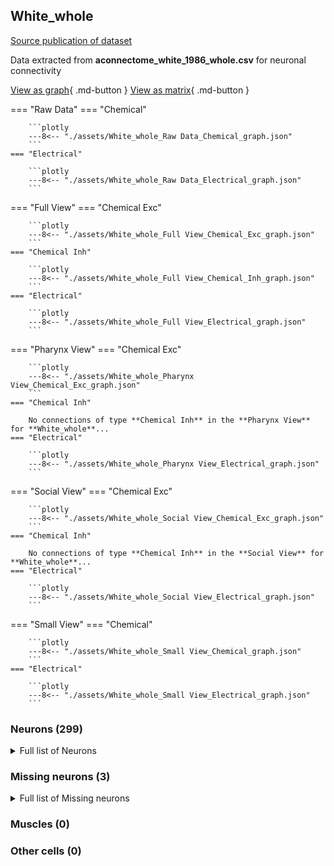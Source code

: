 ## White_whole
[Source publication of dataset](White_1986.md)

Data extracted from **aconnectome_white_1986_whole.csv** for neuronal connectivity

[View as graph](White_whole_data_graph.md){ .md-button } [View as matrix](White_whole_data.md){ .md-button }

=== "Raw Data"
    === "Chemical"

        ```plotly
        ---8<-- "./assets/White_whole_Raw Data_Chemical_graph.json"
        ```
    === "Electrical"

        ```plotly
        ---8<-- "./assets/White_whole_Raw Data_Electrical_graph.json"
        ```
=== "Full View"
    === "Chemical Exc"

        ```plotly
        ---8<-- "./assets/White_whole_Full View_Chemical_Exc_graph.json"
        ```
    === "Chemical Inh"

        ```plotly
        ---8<-- "./assets/White_whole_Full View_Chemical_Inh_graph.json"
        ```
    === "Electrical"

        ```plotly
        ---8<-- "./assets/White_whole_Full View_Electrical_graph.json"
        ```
=== "Pharynx View"
    === "Chemical Exc"

        ```plotly
        ---8<-- "./assets/White_whole_Pharynx View_Chemical_Exc_graph.json"
        ```
    === "Chemical Inh"

        No connections of type **Chemical Inh** in the **Pharynx View** for **White_whole**...
    === "Electrical"

        ```plotly
        ---8<-- "./assets/White_whole_Pharynx View_Electrical_graph.json"
        ```
=== "Social View"
    === "Chemical Exc"

        ```plotly
        ---8<-- "./assets/White_whole_Social View_Chemical_Exc_graph.json"
        ```
    === "Chemical Inh"

        No connections of type **Chemical Inh** in the **Social View** for **White_whole**...
    === "Electrical"

        ```plotly
        ---8<-- "./assets/White_whole_Social View_Electrical_graph.json"
        ```
=== "Small View"
    === "Chemical"

        ```plotly
        ---8<-- "./assets/White_whole_Small View_Chemical_graph.json"
        ```
    === "Electrical"

        ```plotly
        ---8<-- "./assets/White_whole_Small View_Electrical_graph.json"
        ```

### Neurons (299)
<details><summary>Full list of Neurons</summary>
<a href="../Cells/index.html#ADAL">ADAL</a> | <a href="../Cells/index.html#ADAR">ADAR</a> | <a href="../Cells/index.html#ADEL">ADEL</a> | <a href="../Cells/index.html#ADER">ADER</a> | <a href="../Cells/index.html#ADFL">ADFL</a> | <a href="../Cells/index.html#ADFR">ADFR</a> | <a href="../Cells/index.html#ADLL">ADLL</a> | <a href="../Cells/index.html#ADLR">ADLR</a> | <a href="../Cells/index.html#AFDL">AFDL</a> | <a href="../Cells/index.html#AFDR">AFDR</a> | <a href="../Cells/index.html#AIAL">AIAL</a> | <a href="../Cells/index.html#AIAR">AIAR</a> | <a href="../Cells/index.html#AIBL">AIBL</a> | <a href="../Cells/index.html#AIBR">AIBR</a> | <a href="../Cells/index.html#AIML">AIML</a> | <a href="../Cells/index.html#AIMR">AIMR</a> | <a href="../Cells/index.html#AINL">AINL</a> | <a href="../Cells/index.html#AINR">AINR</a> | <a href="../Cells/index.html#AIYL">AIYL</a> | <a href="../Cells/index.html#AIYR">AIYR</a> | <a href="../Cells/index.html#AIZL">AIZL</a> | <a href="../Cells/index.html#AIZR">AIZR</a> | <a href="../Cells/index.html#ALA">ALA</a> | <a href="../Cells/index.html#ALML">ALML</a> | <a href="../Cells/index.html#ALMR">ALMR</a> | <a href="../Cells/index.html#ALNL">ALNL</a> | <a href="../Cells/index.html#ALNR">ALNR</a> | <a href="../Cells/index.html#AQR">AQR</a> | <a href="../Cells/index.html#AS1">AS1</a> | <a href="../Cells/index.html#AS10">AS10</a> | <a href="../Cells/index.html#AS11">AS11</a> | <a href="../Cells/index.html#AS2">AS2</a> | <a href="../Cells/index.html#AS3">AS3</a> | <a href="../Cells/index.html#AS4">AS4</a> | <a href="../Cells/index.html#AS5">AS5</a> | <a href="../Cells/index.html#AS6">AS6</a> | <a href="../Cells/index.html#AS7">AS7</a> | <a href="../Cells/index.html#AS8">AS8</a> | <a href="../Cells/index.html#AS9">AS9</a> | <a href="../Cells/index.html#ASEL">ASEL</a> | <a href="../Cells/index.html#ASER">ASER</a> | <a href="../Cells/index.html#ASGL">ASGL</a> | <a href="../Cells/index.html#ASGR">ASGR</a> | <a href="../Cells/index.html#ASHL">ASHL</a> | <a href="../Cells/index.html#ASHR">ASHR</a> | <a href="../Cells/index.html#ASIL">ASIL</a> | <a href="../Cells/index.html#ASIR">ASIR</a> | <a href="../Cells/index.html#ASJL">ASJL</a> | <a href="../Cells/index.html#ASJR">ASJR</a> | <a href="../Cells/index.html#ASKL">ASKL</a> | <a href="../Cells/index.html#ASKR">ASKR</a> | <a href="../Cells/index.html#AUAL">AUAL</a> | <a href="../Cells/index.html#AUAR">AUAR</a> | <a href="../Cells/index.html#AVAL">AVAL</a> | <a href="../Cells/index.html#AVAR">AVAR</a> | <a href="../Cells/index.html#AVBL">AVBL</a> | <a href="../Cells/index.html#AVBR">AVBR</a> | <a href="../Cells/index.html#AVDL">AVDL</a> | <a href="../Cells/index.html#AVDR">AVDR</a> | <a href="../Cells/index.html#AVEL">AVEL</a> | <a href="../Cells/index.html#AVER">AVER</a> | <a href="../Cells/index.html#AVFL">AVFL</a> | <a href="../Cells/index.html#AVFR">AVFR</a> | <a href="../Cells/index.html#AVG">AVG</a> | <a href="../Cells/index.html#AVHL">AVHL</a> | <a href="../Cells/index.html#AVHR">AVHR</a> | <a href="../Cells/index.html#AVJL">AVJL</a> | <a href="../Cells/index.html#AVJR">AVJR</a> | <a href="../Cells/index.html#AVKL">AVKL</a> | <a href="../Cells/index.html#AVKR">AVKR</a> | <a href="../Cells/index.html#AVL">AVL</a> | <a href="../Cells/index.html#AVM">AVM</a> | <a href="../Cells/index.html#AWAL">AWAL</a> | <a href="../Cells/index.html#AWAR">AWAR</a> | <a href="../Cells/index.html#AWBL">AWBL</a> | <a href="../Cells/index.html#AWBR">AWBR</a> | <a href="../Cells/index.html#AWCL">AWCL</a> | <a href="../Cells/index.html#AWCR">AWCR</a> | <a href="../Cells/index.html#BAGL">BAGL</a> | <a href="../Cells/index.html#BAGR">BAGR</a> | <a href="../Cells/index.html#BDUL">BDUL</a> | <a href="../Cells/index.html#BDUR">BDUR</a> | <a href="../Cells/index.html#CEPDL">CEPDL</a> | <a href="../Cells/index.html#CEPDR">CEPDR</a> | <a href="../Cells/index.html#CEPVL">CEPVL</a> | <a href="../Cells/index.html#CEPVR">CEPVR</a> | <a href="../Cells/index.html#DA1">DA1</a> | <a href="../Cells/index.html#DA2">DA2</a> | <a href="../Cells/index.html#DA3">DA3</a> | <a href="../Cells/index.html#DA4">DA4</a> | <a href="../Cells/index.html#DA5">DA5</a> | <a href="../Cells/index.html#DA6">DA6</a> | <a href="../Cells/index.html#DA7">DA7</a> | <a href="../Cells/index.html#DA8">DA8</a> | <a href="../Cells/index.html#DA9">DA9</a> | <a href="../Cells/index.html#DB1">DB1</a> | <a href="../Cells/index.html#DB2">DB2</a> | <a href="../Cells/index.html#DB3">DB3</a> | <a href="../Cells/index.html#DB4">DB4</a> | <a href="../Cells/index.html#DB5">DB5</a> | <a href="../Cells/index.html#DB6">DB6</a> | <a href="../Cells/index.html#DB7">DB7</a> | <a href="../Cells/index.html#DD1">DD1</a> | <a href="../Cells/index.html#DD2">DD2</a> | <a href="../Cells/index.html#DD3">DD3</a> | <a href="../Cells/index.html#DD4">DD4</a> | <a href="../Cells/index.html#DD5">DD5</a> | <a href="../Cells/index.html#DD6">DD6</a> | <a href="../Cells/index.html#DVA">DVA</a> | <a href="../Cells/index.html#DVB">DVB</a> | <a href="../Cells/index.html#DVC">DVC</a> | <a href="../Cells/index.html#FLPL">FLPL</a> | <a href="../Cells/index.html#FLPR">FLPR</a> | <a href="../Cells/index.html#HSNL">HSNL</a> | <a href="../Cells/index.html#HSNR">HSNR</a> | <a href="../Cells/index.html#I1L">I1L</a> | <a href="../Cells/index.html#I1R">I1R</a> | <a href="../Cells/index.html#I2L">I2L</a> | <a href="../Cells/index.html#I2R">I2R</a> | <a href="../Cells/index.html#I3">I3</a> | <a href="../Cells/index.html#I4">I4</a> | <a href="../Cells/index.html#I5">I5</a> | <a href="../Cells/index.html#I6">I6</a> | <a href="../Cells/index.html#IL1DL">IL1DL</a> | <a href="../Cells/index.html#IL1DR">IL1DR</a> | <a href="../Cells/index.html#IL1L">IL1L</a> | <a href="../Cells/index.html#IL1R">IL1R</a> | <a href="../Cells/index.html#IL1VL">IL1VL</a> | <a href="../Cells/index.html#IL1VR">IL1VR</a> | <a href="../Cells/index.html#IL2DL">IL2DL</a> | <a href="../Cells/index.html#IL2DR">IL2DR</a> | <a href="../Cells/index.html#IL2L">IL2L</a> | <a href="../Cells/index.html#IL2R">IL2R</a> | <a href="../Cells/index.html#IL2VL">IL2VL</a> | <a href="../Cells/index.html#IL2VR">IL2VR</a> | <a href="../Cells/index.html#LUAL">LUAL</a> | <a href="../Cells/index.html#LUAR">LUAR</a> | <a href="../Cells/index.html#M1">M1</a> | <a href="../Cells/index.html#M2L">M2L</a> | <a href="../Cells/index.html#M2R">M2R</a> | <a href="../Cells/index.html#M3L">M3L</a> | <a href="../Cells/index.html#M3R">M3R</a> | <a href="../Cells/index.html#M4">M4</a> | <a href="../Cells/index.html#M5">M5</a> | <a href="../Cells/index.html#MCL">MCL</a> | <a href="../Cells/index.html#MCR">MCR</a> | <a href="../Cells/index.html#MI">MI</a> | <a href="../Cells/index.html#NSML">NSML</a> | <a href="../Cells/index.html#NSMR">NSMR</a> | <a href="../Cells/index.html#OLLL">OLLL</a> | <a href="../Cells/index.html#OLLR">OLLR</a> | <a href="../Cells/index.html#OLQDL">OLQDL</a> | <a href="../Cells/index.html#OLQDR">OLQDR</a> | <a href="../Cells/index.html#OLQVL">OLQVL</a> | <a href="../Cells/index.html#OLQVR">OLQVR</a> | <a href="../Cells/index.html#PDA">PDA</a> | <a href="../Cells/index.html#PDB">PDB</a> | <a href="../Cells/index.html#PDEL">PDEL</a> | <a href="../Cells/index.html#PDER">PDER</a> | <a href="../Cells/index.html#PHAL">PHAL</a> | <a href="../Cells/index.html#PHAR">PHAR</a> | <a href="../Cells/index.html#PHBL">PHBL</a> | <a href="../Cells/index.html#PHBR">PHBR</a> | <a href="../Cells/index.html#PHCL">PHCL</a> | <a href="../Cells/index.html#PHCR">PHCR</a> | <a href="../Cells/index.html#PLML">PLML</a> | <a href="../Cells/index.html#PLMR">PLMR</a> | <a href="../Cells/index.html#PLNL">PLNL</a> | <a href="../Cells/index.html#PLNR">PLNR</a> | <a href="../Cells/index.html#PQR">PQR</a> | <a href="../Cells/index.html#PVCL">PVCL</a> | <a href="../Cells/index.html#PVCR">PVCR</a> | <a href="../Cells/index.html#PVDL">PVDL</a> | <a href="../Cells/index.html#PVDR">PVDR</a> | <a href="../Cells/index.html#PVM">PVM</a> | <a href="../Cells/index.html#PVNL">PVNL</a> | <a href="../Cells/index.html#PVNR">PVNR</a> | <a href="../Cells/index.html#PVPL">PVPL</a> | <a href="../Cells/index.html#PVPR">PVPR</a> | <a href="../Cells/index.html#PVQL">PVQL</a> | <a href="../Cells/index.html#PVQR">PVQR</a> | <a href="../Cells/index.html#PVR">PVR</a> | <a href="../Cells/index.html#PVT">PVT</a> | <a href="../Cells/index.html#PVWL">PVWL</a> | <a href="../Cells/index.html#PVWR">PVWR</a> | <a href="../Cells/index.html#RIAL">RIAL</a> | <a href="../Cells/index.html#RIAR">RIAR</a> | <a href="../Cells/index.html#RIBL">RIBL</a> | <a href="../Cells/index.html#RIBR">RIBR</a> | <a href="../Cells/index.html#RICL">RICL</a> | <a href="../Cells/index.html#RICR">RICR</a> | <a href="../Cells/index.html#RID">RID</a> | <a href="../Cells/index.html#RIFL">RIFL</a> | <a href="../Cells/index.html#RIFR">RIFR</a> | <a href="../Cells/index.html#RIGL">RIGL</a> | <a href="../Cells/index.html#RIGR">RIGR</a> | <a href="../Cells/index.html#RIH">RIH</a> | <a href="../Cells/index.html#RIML">RIML</a> | <a href="../Cells/index.html#RIMR">RIMR</a> | <a href="../Cells/index.html#RIPL">RIPL</a> | <a href="../Cells/index.html#RIPR">RIPR</a> | <a href="../Cells/index.html#RIR">RIR</a> | <a href="../Cells/index.html#RIS">RIS</a> | <a href="../Cells/index.html#RIVL">RIVL</a> | <a href="../Cells/index.html#RIVR">RIVR</a> | <a href="../Cells/index.html#RMDDL">RMDDL</a> | <a href="../Cells/index.html#RMDDR">RMDDR</a> | <a href="../Cells/index.html#RMDL">RMDL</a> | <a href="../Cells/index.html#RMDR">RMDR</a> | <a href="../Cells/index.html#RMDVL">RMDVL</a> | <a href="../Cells/index.html#RMDVR">RMDVR</a> | <a href="../Cells/index.html#RMED">RMED</a> | <a href="../Cells/index.html#RMEL">RMEL</a> | <a href="../Cells/index.html#RMER">RMER</a> | <a href="../Cells/index.html#RMEV">RMEV</a> | <a href="../Cells/index.html#RMFL">RMFL</a> | <a href="../Cells/index.html#RMFR">RMFR</a> | <a href="../Cells/index.html#RMGL">RMGL</a> | <a href="../Cells/index.html#RMGR">RMGR</a> | <a href="../Cells/index.html#RMHL">RMHL</a> | <a href="../Cells/index.html#RMHR">RMHR</a> | <a href="../Cells/index.html#SAADL">SAADL</a> | <a href="../Cells/index.html#SAADR">SAADR</a> | <a href="../Cells/index.html#SAAVL">SAAVL</a> | <a href="../Cells/index.html#SAAVR">SAAVR</a> | <a href="../Cells/index.html#SABD">SABD</a> | <a href="../Cells/index.html#SABVL">SABVL</a> | <a href="../Cells/index.html#SABVR">SABVR</a> | <a href="../Cells/index.html#SDQL">SDQL</a> | <a href="../Cells/index.html#SDQR">SDQR</a> | <a href="../Cells/index.html#SIADL">SIADL</a> | <a href="../Cells/index.html#SIADR">SIADR</a> | <a href="../Cells/index.html#SIAVL">SIAVL</a> | <a href="../Cells/index.html#SIAVR">SIAVR</a> | <a href="../Cells/index.html#SIBDL">SIBDL</a> | <a href="../Cells/index.html#SIBDR">SIBDR</a> | <a href="../Cells/index.html#SIBVL">SIBVL</a> | <a href="../Cells/index.html#SIBVR">SIBVR</a> | <a href="../Cells/index.html#SMBDL">SMBDL</a> | <a href="../Cells/index.html#SMBDR">SMBDR</a> | <a href="../Cells/index.html#SMBVL">SMBVL</a> | <a href="../Cells/index.html#SMBVR">SMBVR</a> | <a href="../Cells/index.html#SMDDL">SMDDL</a> | <a href="../Cells/index.html#SMDDR">SMDDR</a> | <a href="../Cells/index.html#SMDVL">SMDVL</a> | <a href="../Cells/index.html#SMDVR">SMDVR</a> | <a href="../Cells/index.html#URADL">URADL</a> | <a href="../Cells/index.html#URADR">URADR</a> | <a href="../Cells/index.html#URAVL">URAVL</a> | <a href="../Cells/index.html#URAVR">URAVR</a> | <a href="../Cells/index.html#URBL">URBL</a> | <a href="../Cells/index.html#URBR">URBR</a> | <a href="../Cells/index.html#URXL">URXL</a> | <a href="../Cells/index.html#URXR">URXR</a> | <a href="../Cells/index.html#URYDL">URYDL</a> | <a href="../Cells/index.html#URYDR">URYDR</a> | <a href="../Cells/index.html#URYVL">URYVL</a> | <a href="../Cells/index.html#URYVR">URYVR</a> | <a href="../Cells/index.html#VA1">VA1</a> | <a href="../Cells/index.html#VA10">VA10</a> | <a href="../Cells/index.html#VA11">VA11</a> | <a href="../Cells/index.html#VA12">VA12</a> | <a href="../Cells/index.html#VA2">VA2</a> | <a href="../Cells/index.html#VA3">VA3</a> | <a href="../Cells/index.html#VA4">VA4</a> | <a href="../Cells/index.html#VA5">VA5</a> | <a href="../Cells/index.html#VA6">VA6</a> | <a href="../Cells/index.html#VA7">VA7</a> | <a href="../Cells/index.html#VA8">VA8</a> | <a href="../Cells/index.html#VA9">VA9</a> | <a href="../Cells/index.html#VB1">VB1</a> | <a href="../Cells/index.html#VB10">VB10</a> | <a href="../Cells/index.html#VB11">VB11</a> | <a href="../Cells/index.html#VB2">VB2</a> | <a href="../Cells/index.html#VB3">VB3</a> | <a href="../Cells/index.html#VB4">VB4</a> | <a href="../Cells/index.html#VB5">VB5</a> | <a href="../Cells/index.html#VB6">VB6</a> | <a href="../Cells/index.html#VB7">VB7</a> | <a href="../Cells/index.html#VB8">VB8</a> | <a href="../Cells/index.html#VB9">VB9</a> | <a href="../Cells/index.html#VC1">VC1</a> | <a href="../Cells/index.html#VC2">VC2</a> | <a href="../Cells/index.html#VC3">VC3</a> | <a href="../Cells/index.html#VC4">VC4</a> | <a href="../Cells/index.html#VC5">VC5</a> | <a href="../Cells/index.html#VD1">VD1</a> | <a href="../Cells/index.html#VD10">VD10</a> | <a href="../Cells/index.html#VD11">VD11</a> | <a href="../Cells/index.html#VD12">VD12</a> | <a href="../Cells/index.html#VD13">VD13</a> | <a href="../Cells/index.html#VD2">VD2</a> | <a href="../Cells/index.html#VD3">VD3</a> | <a href="../Cells/index.html#VD4">VD4</a> | <a href="../Cells/index.html#VD5">VD5</a> | <a href="../Cells/index.html#VD6">VD6</a> | <a href="../Cells/index.html#VD7">VD7</a> | <a href="../Cells/index.html#VD8">VD8</a> | <a href="../Cells/index.html#VD9">VD9</a>
</details>

### Missing neurons (3)
<details><summary>Full list of Missing neurons</summary>
<a href="../Cells/index.html#CANL">CANL</a> | <a href="../Cells/index.html#CANR">CANR</a> | <a href="../Cells/index.html#VC6">VC6</a>
</details>

### Muscles (0)

### Other cells (0)
